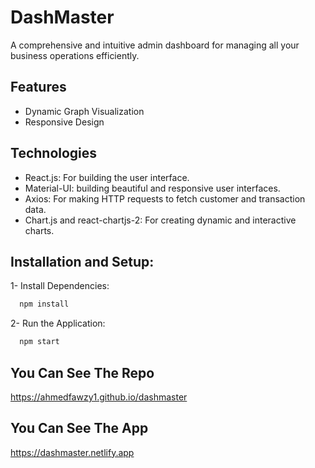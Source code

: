 # DashMaster

A comprehensive and intuitive admin dashboard for managing all your business operations efficiently.

## Features

- Dynamic Graph Visualization
- Responsive Design

## Technologies

- React.js: For building the user interface.
- Material-UI: building beautiful and responsive user interfaces.
- Axios: For making HTTP requests to fetch customer and transaction data.
- Chart.js and react-chartjs-2: For creating dynamic and interactive charts.

## Installation and Setup:

1- Install Dependencies:

```bash
  npm install
```

2- Run the Application:

```bash
  npm start
```

## You Can See The Repo

https://ahmedfawzy1.github.io/dashmaster

## You Can See The App

https://dashmaster.netlify.app
